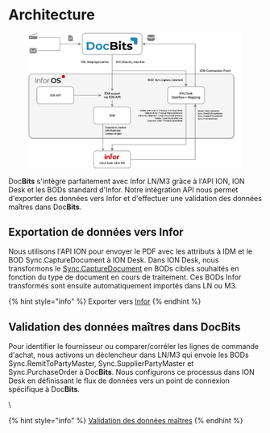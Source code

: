 # Architecture

<figure><img src=".gitbook/assets/DocBits_D_Doc2-Infor-1.png" alt=""><figcaption></figcaption></figure>

Doc**Bits** s'intègre parfaitement avec Infor LN/M3 grâce à l'API ION, ION Desk et les BODs standard d'Infor. Notre intégration API nous permet d'exporter des données vers Infor et d'effectuer une validation des données maîtres dans Doc**Bits**.

## Exportation de données vers Infor

Nous utilisons l'API ION pour envoyer le PDF avec les attributs à IDM et le BOD Sync.CaptureDocument à ION Desk. Dans ION Desk, nous transformons le [Sync.CaptureDocument](admin-section/setup/exporting-in-docbits/) en BODs cibles souhaités en fonction du type de document en cours de traitement. Ces BODs Infor transformés sont ensuite automatiquement importés dans LN ou M3.

{% hint style="info" %}
Exporter vers [Infor](admin-section/setup/exporting-in-docbits/exporting-to-infor/)&#x20;
{% endhint %}

## Validation des données maîtres dans DocBits

Pour identifier le fournisseur ou comparer/corréler les lignes de commande d'achat, nous activons un déclencheur dans LN/M3 qui envoie les BODs Sync.RemitToPartyMaster, Sync.SupplierPartyMaster et Sync.PurchaseOrder à Doc**Bits**. Nous configurons ce processus dans ION Desk en définissant le flux de données vers un point de connexion spécifique à Doc**Bits**.

\

{% hint style="info" %}
[Validation des données maîtres](admin-section/setup/importing-customer-master-data/)
{% endhint %}
